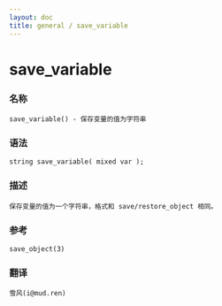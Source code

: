 ```yaml
---
layout: doc
title: general / save_variable
---
```

# save_variable

### 名称

    save_variable() - 保存变量的值为字符串

### 语法

    string save_variable( mixed var );

### 描述

    保存变量的值为一个字符串，格式和 save/restore_object 相同。

### 参考

    save_object(3)

### 翻译

    雪风(i@mud.ren)
